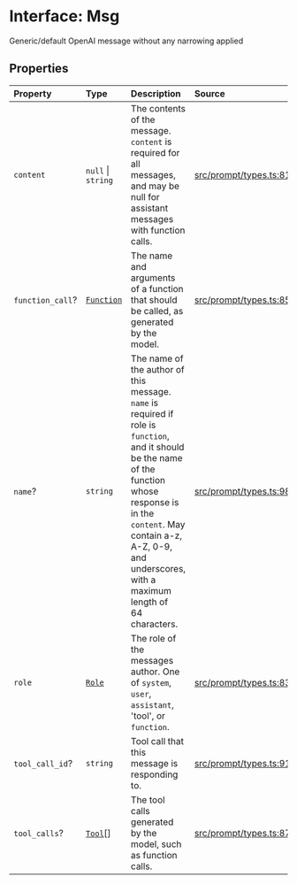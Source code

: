 # Interface: Msg

Generic/default OpenAI message without any narrowing applied

## Properties

| Property | Type | Description | Source |
| :------ | :------ | :------ | :------ |
| `content` | `null` \| `string` | The contents of the message. `content` is required for all messages, and may be null for assistant messages with function calls. | [src/prompt/types.ts:81](https://github.com/dexaai/llm-tools/blob/f300435/src/prompt/types.ts#L81) |
| `function_call`? | [`Function`](../namespaces/Msg/namespaces/Call/type-aliases/Function.md) | The name and arguments of a function that should be called, as generated by the model. | [src/prompt/types.ts:85](https://github.com/dexaai/llm-tools/blob/f300435/src/prompt/types.ts#L85) |
| `name`? | `string` | The name of the author of this message. `name` is required if role is<br />`function`, and it should be the name of the function whose response is in the<br />`content`. May contain a-z, A-Z, 0-9, and underscores, with a maximum length of<br />64 characters. | [src/prompt/types.ts:98](https://github.com/dexaai/llm-tools/blob/f300435/src/prompt/types.ts#L98) |
| `role` | [`Role`](../namespaces/Msg/type-aliases/Role.md) | The role of the messages author. One of `system`, `user`, `assistant`, 'tool', or `function`. | [src/prompt/types.ts:83](https://github.com/dexaai/llm-tools/blob/f300435/src/prompt/types.ts#L83) |
| `tool_call_id`? | `string` | Tool call that this message is responding to. | [src/prompt/types.ts:91](https://github.com/dexaai/llm-tools/blob/f300435/src/prompt/types.ts#L91) |
| `tool_calls`? | [`Tool`](../namespaces/Msg/namespaces/Call/type-aliases/Tool.md)[] | The tool calls generated by the model, such as function calls. | [src/prompt/types.ts:87](https://github.com/dexaai/llm-tools/blob/f300435/src/prompt/types.ts#L87) |

